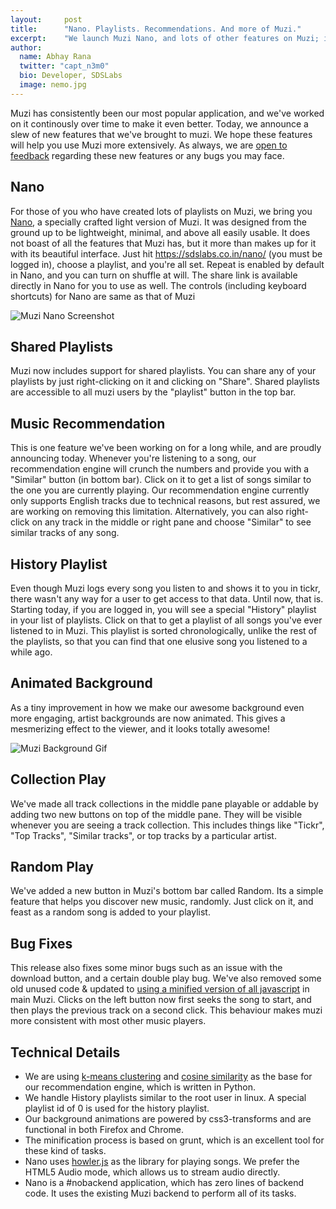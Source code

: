 ```yaml
---
layout:     post
title:      "Nano. Playlists. Recommendations. And more of Muzi."
excerpt:    "We launch Muzi Nano, and lots of other features on Muzi; including shared playlists, random "
author:
  name: Abhay Rana
  twitter: "capt_n3m0"
  bio: Developer, SDSLabs
  image: nemo.jpg
---
```

Muzi has consistently been our most popular application, and we've worked on it continously over time to make it even better. Today, we announce a slew of new features that we've brought to muzi. We hope these features will help you use Muzi more extensively. As always, we are [open to feedback][feedback] regarding these new features or any bugs you may face.

## Nano

For those of you who have created lots of playlists on Muzi, we bring you [Nano][nano], a specially crafted light version of Muzi. It was designed from the ground up to be lightweight, minimal, and above all easily usable. It does not boast of all the features that Muzi has, but it more than makes up for it with its beautiful interface. Just hit <https://sdslabs.co.in/nano/> (you must be logged in), choose a playlist, and you're all set. Repeat is enabled by default in Nano, and you can turn on shuffle at will. The share link is available directly in Nano for you to use as well. The controls (including keyboard shortcuts) for Nano are same as that of Muzi

![Muzi Nano Screenshot](/images/posts/muzi/nano.jpg)

## Shared Playlists

Muzi now includes support for shared playlists. You can share any of your playlists by just right-clicking on it and clicking on "Share". Shared playlists are accessible to all muzi users by the "playlist" button in the top bar.

## Music Recommendation

This is one feature we've been working on for a long while, and are proudly announcing today. Whenever you're listening to a song, our recommendation engine will crunch the numbers and provide you with a  "Similar" button (in bottom bar). Click on it to get a list of songs similar to the one you are currently playing. Our recommendation engine currently only supports English tracks due to technical reasons, but rest assured, we are working on removing this limitation. Alternatively, you can also right-click on any track in the middle or right pane and choose "Similar" to see similar tracks of any song.

## History Playlist

Even though Muzi logs every song you listen to and shows it to you in tickr, there wasn't any way for a user to get access to that data. Until now, that is. Starting today, if you are logged in, you will see a special "History" playlist in your list of playlists. Click on that to get a playlist of all songs you've ever listened to in Muzi. This playlist is sorted chronologically, unlike the rest of the playlists, so that you can find that one elusive song you listened to a while ago.

## Animated Background

As a tiny improvement in how we make our awesome background even more engaging, artist backgrounds are now animated. This gives a mesmerizing effect to the viewer, and it looks totally awesome!

![Muzi Background Gif](https://drp.io/files/530ef73549bad.gif)

## Collection Play

We've made all track collections in the middle pane playable or addable by adding two new buttons on top of the middle pane. They will be visible whenever you are seeing a track collection. This includes things like "Tickr", "Top Tracks", "Similar tracks", or top tracks by a particular artist.

## Random Play

We've added a new button in Muzi's bottom bar called Random. Its a simple feature that helps you discover new music, randomly. Just click on it, and feast as a random song is added to your playlist.

## Bug Fixes

This release also fixes some minor bugs such as an issue with the download button, and a certain double play bug. We've also removed some old unused code & updated to [using a minified version of all javascript][grunt-blog] in main Muzi. Clicks on the left button now first seeks the song to start, and then plays the previous track on a second click. This behaviour makes muzi more consistent with most other music players.

## Technical Details

- We are using [k-means clustering](https://en.wikipedia.org/wiki/K-means_clustering) and [cosine similarity](https://shagunsodhani.in/recommendation-systems-i/) as the base for our recommendation engine, which is written in Python.
- We handle History playlists similar to the root user in linux. A special playlist id of 0 is used for the history playlist.
- Our background animations are powered by css3-transforms and are functional in both Firefox and Chrome.
- The minification process is based on grunt, which is an excellent tool for these kind of tasks.
- Nano uses [howler.js][howler] as the library for playing songs. We prefer the HTML5 Audio mode, which allows us to stream audio directly.
- Nano is a #nobackend application, which has zero lines of backend code. It uses the existing Muzi backend to perform all of its tasks.

[feedback]: https://sdslabs.co.in/feedback/
[nano]: https://sdslabs.co.in/nano/
[grunt-blog]: /2013/11/automating-with-grunt/
[howler]: https://github.com/goldfire/howler.js/
